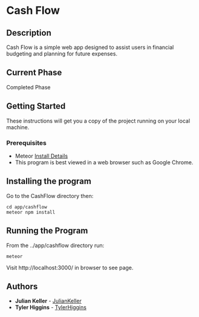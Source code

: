 # Cash Flow
## Description
Cash Flow is a simple web app designed to assist users in financial budgeting and planning for future expenses.

## Current Phase
Completed Phase

## Getting Started

These instructions will get you a copy of the project running on your local machine.

### Prerequisites

- Meteor [Install Details](https://www.meteor.com/install)
- This program is best viewed in a web browser such as Google Chrome.

## Installing the program

Go to the CashFlow directory then:
```
cd app/cashflow
meteor npm install
```

## Running the Program
From the ../app/cashflow directory run:
```
meteor
```
Visit http://localhost:3000/ in browser to see page.
## Authors

* **Julian Keller**  - [JulianKeller](https://github.com/JulianKeller)
* **Tyler Higgins**  - [TylerHiggins](https://github.com/tylerhiggins)

